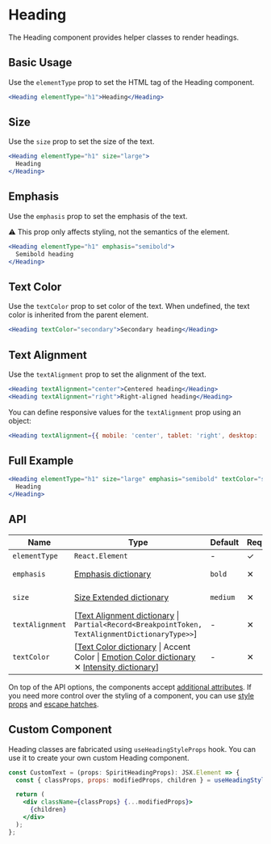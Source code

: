 # Heading

The Heading component provides helper classes to render headings.

## Basic Usage

Use the `elementType` prop to set the HTML tag of the Heading component.

```jsx
<Heading elementType="h1">Heading</Heading>
```

## Size

Use the `size` prop to set the size of the text.

```jsx
<Heading elementType="h1" size="large">
  Heading
</Heading>
```

## Emphasis

Use the `emphasis` prop to set the emphasis of the text.

⚠️ This prop only affects styling, not the semantics of the element.

```jsx
<Heading elementType="h1" emphasis="semibold">
  Semibold heading
</Heading>
```

## Text Color

Use the `textColor` prop to set color of the text. When undefined, the text color
is inherited from the parent element.

```jsx
<Heading textColor="secondary">Secondary heading</Heading>
```

## Text Alignment

Use the `textAlignment` prop to set the alignment of the text.

```jsx
<Heading textAlignment="center">Centered heading</Heading>
<Heading textAlignment="right">Right-aligned heading</Heading>
```

You can define responsive values for the `textAlignment` prop using an object:

```jsx
<Heading textAlignment={{ mobile: 'center', tablet: 'right', desktop: 'left' }}>Responsive text alignment</Heading>
```

## Full Example

```jsx
<Heading elementType="h1" size="large" emphasis="semibold" textColor="secondary">
  Heading
</Heading>
```

## API

| Name            | Type                                                                                                                                                        | Default  | Required | Description          |
| --------------- | ----------------------------------------------------------------------------------------------------------------------------------------------------------- | -------- | -------- | -------------------- |
| `elementType`   | `React.Element`                                                                                                                                             | -        | ✓        | HTML tag             |
| `emphasis`      | [Emphasis dictionary][dictionary-emphasis]                                                                                                                  | `bold`   | ✕        | Emphasis of the text |
| `size`          | [Size Extended dictionary][dictionary-size]                                                                                                                 | `medium` | ✕        | Size of the text     |
| `textAlignment` | \[[Text Alignment dictionary][dictionary-alignment] \| `Partial<Record<BreakpointToken, TextAlignmentDictionaryType>>`]                                     | -        | ✕        | Text alignment       |
| `textColor`     | \[[Text Color dictionary][dictionary-color] \| Accent Color \| [Emotion Color dictionary][dictionary-color] ✕ [Intensity dictionary][dictionary-intensity]] | -        | ✕        | Color of the text    |

On top of the API options, the components accept [additional attributes][readme-additional-attributes].
If you need more control over the styling of a component, you can use [style props][readme-style-props]
and [escape hatches][readme-escape-hatches].

## Custom Component

Heading classes are fabricated using `useHeadingStyleProps` hook. You can use it to create your own custom Heading component.

```jsx
const CustomText = (props: SpiritHeadingProps): JSX.Element => {
  const { classProps, props: modifiedProps, children } = useHeadingStyleProps(props);

  return (
    <div className={classProps} {...modifiedProps}>
      {children}
    </div>
  );
};
```

[dictionary-alignment]: https://github.com/lmc-eu/spirit-design-system/tree/main/docs/DICTIONARIES.md#alignment
[dictionary-color]: https://github.com/lmc-eu/spirit-design-system/tree/main/docs/DICTIONARIES.md#color
[dictionary-emphasis]: https://github.com/lmc-eu/spirit-design-system/tree/main/docs/DICTIONARIES.md#emphasis
[dictionary-intensity]: https://github.com/lmc-eu/spirit-design-system/tree/main/docs/DICTIONARIES.md#intensity
[dictionary-size]: https://github.com/lmc-eu/spirit-design-system/tree/main/docs/DICTIONARIES.md#size
[readme-additional-attributes]: https://github.com/lmc-eu/spirit-design-system/blob/main/packages/web-react/README.md#additional-attributes
[readme-escape-hatches]: https://github.com/lmc-eu/spirit-design-system/blob/main/packages/web-react/README.md#escape-hatches
[readme-style-props]: https://github.com/lmc-eu/spirit-design-system/blob/main/packages/web-react/README.md#style-props
